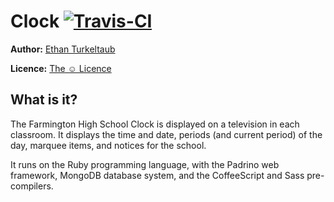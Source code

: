 # Clock [![Travis-CI](https://secure.travis-ci.org/fhsclock/clock.png)](http://travis-ci.org/#!/fhsclock/clock)

**Author:** [Ethan Turkeltaub](http://github.com/eturk)

**Licence:** [The ☺ Licence](http://licence.visualidiot.com/)

## What is it?

The Farmington High School Clock is displayed on a television in each classroom. It displays the time and date, periods (and current period) of the day, marquee items, and notices for the school.

It runs on the Ruby programming language, with the Padrino web framework, MongoDB database system, and the CoffeeScript and Sass pre-compilers.


